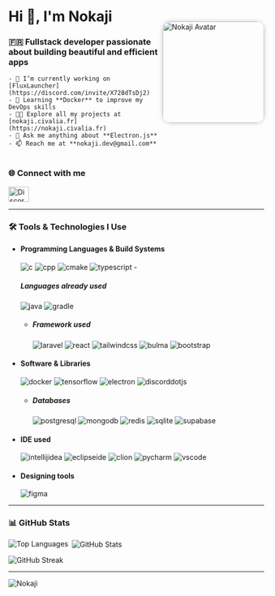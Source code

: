 <!-- Template Readme Inspired from https://github.com/Chaika9/Chaika9/blob/main/README.md -->

<div style="display: flex; align-items: center; justify-content: space-between; flex-wrap: wrap;">

  <div style="max-width: 60%;">
    <h1>Hi 👋, I'm Nokaji</h1>
    <h3>🇫🇷 Fullstack developer passionate about building beautiful and efficient apps</h3>

    - 🔭 I’m currently working on [FluxLauncher](https://discord.com/invite/X728dTsDj2)  
    - 🌱 Learning **Docker** to improve my DevOps skills  
    - 👨‍💻 Explore all my projects at [nokaji.civalia.fr](https://nokaji.civalia.fr)  
    - 💬 Ask me anything about **Electron.js**  
    - 📫 Reach me at **nokaji.dev@gmail.com**  
  </div>

  <div>
    <img src="https://nokaji.civalia.fr/ressources/img/new_nokaji.png" alt="Nokaji Avatar" height="200" style="border-radius: 16px; box-shadow: 0 0 10px rgba(0,0,0,0.2);">
  </div>

</div>

### 🌐 Connect with me

<img src="https://raw.githubusercontent.com/rahuldkjain/github-profile-readme-generator/master/src/images/icons/Social/discord.svg" alt="Discord" height="30" width="40" />

---

### 🛠️ Tools & Technologies I Use
- <h4> Programming  Languages & Build Systems </h4>
    <img src="https://img.shields.io/badge/C-00599C?logo=c&style=for-the-badge&logoColor=white" alt="c"/>
    <img src="https://img.shields.io/badge/C%2B%2B-00599C?logo=cplusplus&style=for-the-badge&logoColor=white" alt="cpp"/>
    <img src="https://img.shields.io/badge/cmake-064F8C?logo=cmake&style=for-the-badge&logoColor=white" alt="cmake"/>
    <img src="https://img.shields.io/badge/typescript-3178C6?logo=typescript&style=for-the-badge&logoColor=white" alt="typescript"/>
    - <h5> Languages already used </h5>
        <img src="https://img.shields.io/badge/java-FC4C02?logo=java&style=for-the-badge&logoColor=white" alt="java"/>
        <img src="https://img.shields.io/badge/gradle-02303A?logo=gradle&style=for-the-badge&logoColor=white" alt="gradle"/>
        
    - <h5> Framework used</h5>
        <img src="https://img.shields.io/badge/laravel-FF2D20?logo=laravel&style=for-the-badge&logoColor=white" alt="laravel"/>
        <img src="https://img.shields.io/badge/react-4EAEC9?logo=react&style=for-the-badge&logoColor=white" alt="react"/>
        <img src="https://img.shields.io/badge/tailwindcss-06B6D4?logo=tailwindcss&style=for-the-badge&logoColor=white" alt="tailwindcss"/>
        <img src="https://img.shields.io/badge/bulma-00D1B2?logo=bulma&style=for-the-badge&logoColor=white" alt="bulma"/>
        <img src="https://img.shields.io/badge/bootstrap-7952B3?logo=bootstrap&style=for-the-badge&logoColor=white" alt="bootstrap"/>
- <h4> Software & Libraries </h4>
    <img src="https://img.shields.io/badge/docker-2496ED?logo=docker&style=for-the-badge&logoColor=white" alt="docker"/>
    <img src="https://img.shields.io/badge/tensorflow-FF6F00?logo=tensorflow&style=for-the-badge&logoColor=white" alt="tensorflow"/>
    <img src="https://img.shields.io/badge/electron-47848F?logo=electron&style=for-the-badge&logoColor=white" alt="electron"/>
    <img src="https://img.shields.io/badge/discord.js-5865F2?logo=discorddotjs&style=for-the-badge&logoColor=white" alt="discorddotjs"/>
    
    - <h5> Databases </h5>
      <img src="https://img.shields.io/badge/postgresql-4169E1?logo=postgresql&style=for-the-badge&logoColor=white" alt="postgresql"/>
      <img src="https://img.shields.io/badge/mongodb-47A248?logo=mongodb&style=for-the-badge&logoColor=white" alt="mongodb"/>
      <img src="https://img.shields.io/badge/redis-DC382D?logo=redis&style=for-the-badge&logoColor=white" alt="redis"/>
      <img src="https://img.shields.io/badge/sqlite-003B57?logo=sqlite&style=for-the-badge&logoColor=white" alt="sqlite"/>
      <img src="https://img.shields.io/badge/supabase-3FCF8E?logo=supabase&style=for-the-badge&logoColor=white" alt="supabase"/>

- <h4> IDE used </h4>
    <img src="https://img.shields.io/badge/intellij idea-A0529C?logo=intellijidea&style=for-the-badge&logoColor=white" alt="intellijidea"/>
    <img src="https://img.shields.io/badge/eclipse ide-2C2255?logo=eclipseide&style=for-the-badge&logoColor=white" alt="eclipseide"/>
    <img src="https://img.shields.io/badge/clion-009BE3?logo=clion&style=for-the-badge&logoColor=white" alt="clion"/>
    <img src="https://img.shields.io/badge/pycharm-3AB959?logo=pycharm&style=for-the-badge&fontColor=white&logoColor=white" alt="pycharm"/>
    <img src="https://img.shields.io/badge/vscode-2F80ED?logo=vscode&style=for-the-badge&logoColor=white" alt="vscode"/>
    
- <h4> Designing tools </h4>
    <img src="https://img.shields.io/badge/Figma-F24E1E?style=for-the-badge&logo=figma&logoColor=white" alt="figma" />
---

### 📊 GitHub Stats

<p>
  <img align="left" src="https://github-readme-stats.vercel.app/api/top-langs?username=nokaji&show_icons=true&locale=en&layout=compact" alt="Top Languages" />
</p>

<p>&nbsp;<img align="center" src="https://github-readme-stats.vercel.app/api?username=nokaji&show_icons=true&locale=en" alt="GitHub Stats" /></p>

<p><img align="center" src="https://github-readme-streak-stats.herokuapp.com/?user=nokaji" alt="GitHub Streak" /></p>

---

![Nokaji](https://count.getloli.com/get/@Nokaji?theme=booru-vp)
